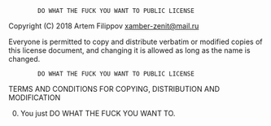             DO WHAT THE FUCK YOU WANT TO PUBLIC LICENSE

 Copyright (C) 2018 Artem Filippov <xamber-zenit@mail.ru>

 Everyone is permitted to copy and distribute verbatim or modified
 copies of this license document, and changing it is allowed as long
 as the name is changed.

            DO WHAT THE FUCK YOU WANT TO PUBLIC LICENSE
   TERMS AND CONDITIONS FOR COPYING, DISTRIBUTION AND MODIFICATION

  0. You just DO WHAT THE FUCK YOU WANT TO.